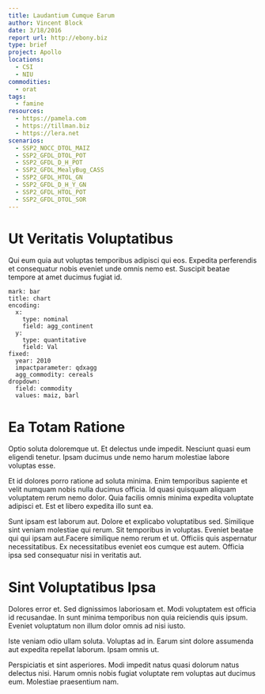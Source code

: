 ```yaml
---
title: Laudantium Cumque Earum
author: Vincent Block
date: 3/18/2016
report url: http://ebony.biz
type: brief
project: Apollo
locations:
  - CSI
  - NIU
commodities:
  - orat
tags:
  - famine
resources:
  - https://pamela.com
  - https://tillman.biz
  - https://lera.net
scenarios:
  - SSP2_NOCC_DTOL_MAIZ
  - SSP2_GFDL_DTOL_POT
  - SSP2_GFDL_D_H_POT
  - SSP2_GFDL_MealyBug_CASS
  - SSP2_GFDL_HTOL_GN
  - SSP2_GFDL_D_H_Y_GN
  - SSP2_GFDL_HTOL_POT
  - SSP2_GFDL_DTOL_SOR
---
```

# Ut Veritatis Voluptatibus
Qui eum quia aut voluptas temporibus adipisci qui eos. Expedita perferendis et consequatur nobis eveniet unde omnis nemo est. Suscipit beatae tempore at amet ducimus fugiat id.

```vis
mark: bar
title: chart
encoding:
  x:
    type: nominal
    field: agg_continent
  y:
    type: quantitative
    field: Val
fixed:
  year: 2010
  impactparameter: qdxagg
  agg_commodity: cereals
dropdown:
  field: commodity
  values: maiz, barl
```

# Ea Totam Ratione
Optio soluta doloremque ut. Et delectus unde impedit. Nesciunt quasi eum eligendi tenetur. Ipsam ducimus unde nemo harum molestiae labore voluptas esse.
 Et id dolores porro ratione ad soluta minima. Enim temporibus sapiente et velit numquam nobis nulla ducimus officia. Id quasi quisquam aliquam voluptatem rerum nemo dolor. Quia facilis omnis minima expedita voluptate adipisci et. Est et libero expedita illo sunt ea.
 Sunt ipsam est laborum aut. Dolore et explicabo voluptatibus sed. Similique sint veniam molestiae qui rerum. Sit temporibus in voluptas. Eveniet beatae qui qui ipsam aut.Facere similique nemo rerum et ut. Officiis quis aspernatur necessitatibus. Ex necessitatibus eveniet eos cumque est autem. Officia ipsa sed consequatur nisi in veritatis aut.

# Sint Voluptatibus Ipsa
Dolores error et. Sed dignissimos laboriosam et. Modi voluptatem est officia id recusandae. In sunt minima temporibus non quia reiciendis quis ipsum. Eveniet voluptatum non illum dolor omnis ad nisi iusto.
 Iste veniam odio ullam soluta. Voluptas ad in. Earum sint dolore assumenda aut expedita repellat laborum. Ipsam omnis ut.
 Perspiciatis et sint asperiores. Modi impedit natus quasi dolorum natus delectus nisi. Harum omnis nobis fugiat voluptate rem voluptas aut ducimus eum. Molestiae praesentium nam.
